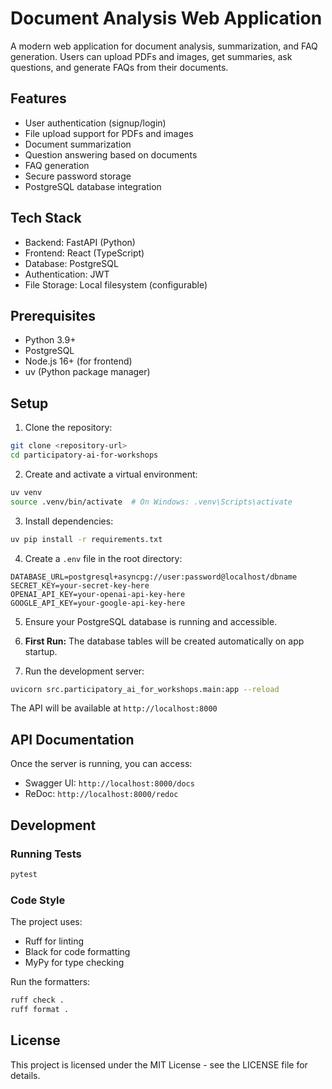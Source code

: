 # Document Analysis Web Application

A modern web application for document analysis, summarization, and FAQ generation. Users can upload PDFs and images, get summaries, ask questions, and generate FAQs from their documents.

## Features

- User authentication (signup/login)
- File upload support for PDFs and images
- Document summarization
- Question answering based on documents
- FAQ generation
- Secure password storage
- PostgreSQL database integration

## Tech Stack

- Backend: FastAPI (Python)
- Frontend: React (TypeScript)
- Database: PostgreSQL
- Authentication: JWT
- File Storage: Local filesystem (configurable)

## Prerequisites

- Python 3.9+
- PostgreSQL
- Node.js 16+ (for frontend)
- uv (Python package manager)

## Setup

1. Clone the repository:
```bash
git clone <repository-url>
cd participatory-ai-for-workshops
```

2. Create and activate a virtual environment:
```bash
uv venv
source .venv/bin/activate  # On Windows: .venv\Scripts\activate
```

3. Install dependencies:
```bash
uv pip install -r requirements.txt
```

4. Create a `.env` file in the root directory:
```env
DATABASE_URL=postgresql+asyncpg://user:password@localhost/dbname
SECRET_KEY=your-secret-key-here
OPENAI_API_KEY=your-openai-api-key-here
GOOGLE_API_KEY=your-google-api-key-here
```

5. Ensure your PostgreSQL database is running and accessible.

6. **First Run:**
   The database tables will be created automatically on app startup.

7. Run the development server:
```bash
uvicorn src.participatory_ai_for_workshops.main:app --reload
```

The API will be available at `http://localhost:8000`

## API Documentation

Once the server is running, you can access:
- Swagger UI: `http://localhost:8000/docs`
- ReDoc: `http://localhost:8000/redoc`

## Development

### Running Tests

```bash
pytest
```

### Code Style

The project uses:
- Ruff for linting
- Black for code formatting
- MyPy for type checking

Run the formatters:
```bash
ruff check .
ruff format .
```

## License

This project is licensed under the MIT License - see the LICENSE file for details.
